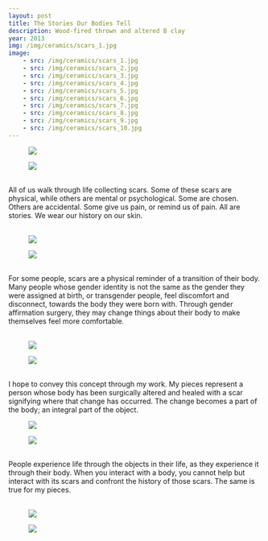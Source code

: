 ```yaml
---
layout: post
title: The Stories Our Bodies Tell
description: Wood-fired thrown and altered B clay
year: 2013
img: /img/ceramics/scars_1.jpg
image:
    - src: /img/ceramics/scars_1.jpg
    - src: /img/ceramics/scars_2.jpg
    - src: /img/ceramics/scars_3.jpg
    - src: /img/ceramics/scars_4.jpg
    - src: /img/ceramics/scars_5.jpg
    - src: /img/ceramics/scars_6.jpg
    - src: /img/ceramics/scars_7.jpg
    - src: /img/ceramics/scars_8.jpg
    - src: /img/ceramics/scars_9.jpg
    - src: /img/ceramics/scars_10.jpg   
---
```




<figure>
  <img
    class="post-image" src="{{ page.image[0].src }}">
</figure>


<figure>
  <img
    class="post-image" src="{{ page.image[1].src }}">
</figure>

<br/>
All of us walk through life collecting scars.  Some of these scars are physical, while others are mental or psychological.  Some are chosen.  Others are accidental.  Some give us pain, or remind us of pain.  All are stories.  We wear our history on our skin.
<br/>
<br/>

<figure>
  <img
    class="post-image" src="{{ page.image[2].src }}">
</figure>


<figure>
  <img
    class="post-image" src="{{ page.image[3].src }}">
</figure>

<br/>
For some people, scars are a physical reminder of a transition of their body.  Many people whose gender identity is not the same as the gender they were assigned at birth, or transgender people, feel discomfort and disconnect, towards the body they were born with.  Through gender affirmation surgery, they may change things about their body to make themselves feel more comfortable.
<br/>
<br/>

<figure>
  <img
    class="post-image" src="{{ page.image[4].src }}">
</figure>


<figure>
  <img
    class="post-image" src="{{ page.image[5].src }}">
</figure>

<br/>
I hope to convey this concept through my work. My pieces represent a person whose body has been surgically altered and healed with a scar signifying where that change has occurred.  The change becomes a part of the body; an integral part of the object.  
<br/>

<figure>
  <img
    class="post-image" src="{{ page.image[6].src }}">
</figure>


<figure>
  <img
    class="post-image" src="{{ page.image[7].src }}">
</figure>

<br/>
People experience life through the objects in their life, as they experience it through their body.  When you interact with a body, you cannot help but interact with its scars and confront the history of those scars.  The same is true for my pieces.
<br/>
<br/>

<figure>
  <img
    class="post-image" src="{{ page.image[8].src }}">
</figure>


<figure>
  <img
    class="post-image" src="{{ page.image[9].src }}">
</figure>
